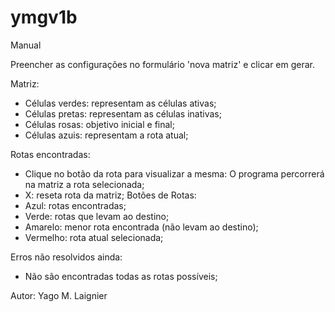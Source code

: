 # ymgv1b

Manual

Preencher as configurações no formulário 'nova matriz' e clicar em gerar.

Matriz: 
- Células verdes: representam as células ativas;
- Células pretas: representam as células inativas;
- Células rosas: objetivo inicial e final;
- Células azuis: representam a rota atual;

Rotas encontradas:
- Clique no botão da rota para visualizar a mesma: O programa percorrerá na matriz a rota selecionada;
- X: reseta rota da matriz;
Botões de Rotas:
- Azul: rotas encontradas;
- Verde: rotas que levam ao destino;
- Amarelo: menor rota encontrada (não levam ao destino);
- Vermelho: rota atual selecionada;


Erros não resolvidos ainda:
* Não são encontradas todas as rotas possíveis;


Autor: Yago M. Laignier